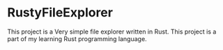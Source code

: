 # RustyFileExplorer

This project is a Very simple file explorer written in Rust. This project is a part of my learning Rust programming language.
